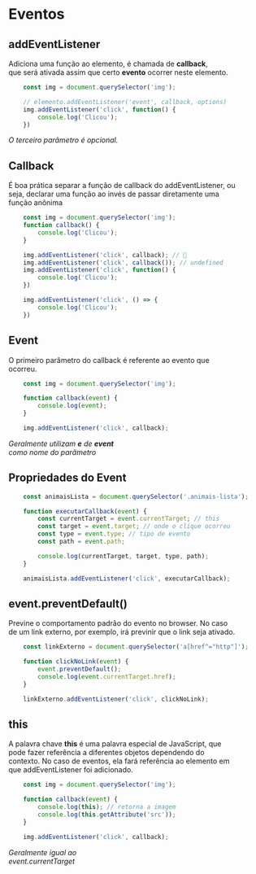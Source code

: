 # Eventos

## addEventListener

Adiciona uma função ao elemento, é chamada de **callback**, <br>
que será ativada assim que certo **evento** ocorrer neste elemento.

```js
    const img = document.querySelector('img');

    // elemento.addEventListener('event', callback, options)
    img.addEventListener('click', function() {
        console.log('Clicou');
    })
```

*O terceiro parâmetro é opcional.*

## Callback

É boa prática separar a função de callback do addEventListener, ou <br>
seja, declarar uma função ao invés de passar diretamente uma <br>
função anônima

```js
    const img = document.querySelector('img');
    function callback() {
        console.log('Clicou');
    }

    img.addEventListener('click', callback); // 🚀
    img.addEventListener('click', callback()); // undefined
    img.addEventListener('click', function() {
        console.log('Clicou');
    })

    img.addEventListener('click', () => {
        console.log('Clicou');
    })
```

## Event

O primeiro parâmetro do callback é referente ao evento que <br>
ocorreu.

```js
    const img = document.querySelector('img');

    function callback(event) {
        console.log(event);
    }

    img.addEventListener('click', callback);
```

*Geralmente utilizam **e** de **event*** <br>
*como nome do parâmetro*

## Propriedades do Event

```js
    const animaisLista = document.querySelector('.animais-lista');

    function executarCallback(event) {
        const currentTarget = event.currentTarget; // this
        const target = event.target; // onde o clique ocorreu
        const type = event.type; // tipo de evento
        const path = event.path;

        console.log(currentTarget, target, type, path);
    }

    animaisLista.addEventListener('click', executarCallback);
```

## event.preventDefault()

Previne o comportamento padrão do evento no browser. No caso <br>
de um link externo, por exemplo, irá previnir que o link seja ativado.

```js
    const linkExterno = document.querySelector('a[href^="http"]');

    function clickNoLink(event) {
        event.preventDefault();
        console.log(event.currentTarget.href);
    }

    linkExterno.addEventListener('click', clickNoLink);
```

## this

A palavra chave **this** é uma palavra especial de JavaScript, que <br>
pode fazer referência a diferentes objetos dependendo do <br>
contexto. No caso de eventos, ela fará referência ao elemento em <br>
que addEventListener foi adicionado.

```js
    const img = document.querySelector('img');

    function callback(event) {
        console.log(this); // retorna a imagem
        console.log(this.getAttribute('src'));
    }

    img.addEventListener('click', callback);
```

*Geralmente igual ao* <br>
*event.currentTarget*